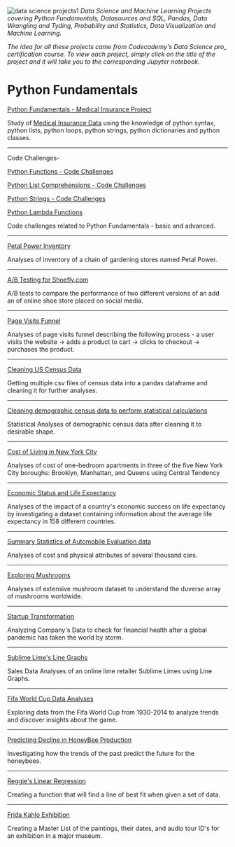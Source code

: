 ![data science projects1](https://user-images.githubusercontent.com/69665377/116743095-47902f00-a9ad-11eb-9993-56bddd445d6b.png)
*Data Science and Machine Learning Projects covering Python Fundamentals, Datasources and SQL, Pandas, Data Wrangling and Tyding, Probability and Statistics, Data Visualization and Machine Learning.*

*The idea for all these projects came from Codecademy's Data Science pro_ certification course.* 
*To view each project, simply click on the title of the project and it will take you to the corresponding Jupyter notebook.*

# Python Fundamentals
[Python Fundamentals - Medical Insurance Project](https://github.com/apk1991/Data-Science-Projects/blob/main/1-python-fundamentals-medical-insurance-project.ipynb)

Study of [Medical Insurance Data](https://www.kaggle.com/mirichoi0218/insurance) using the knowledge of python syntax, python lists, python loops, python strings, python dictionaries and python classes.
_______________________________________________________________________________________________________________________________
Code Challenges-

[Python Functions - Code Challenges](https://github.com/apk1991/Data-Science-Projects/blob/main/2-python-functions-code-challenges.ipynb)

[Python List Comprehensions - Code Challenges](https://github.com/apk1991/Data-Science-Projects/blob/main/3-python-list-comprehensions-code-challenges.ipynb)

[Python Strings - Code Challenges](https://github.com/apk1991/Data-Science-Projects/blob/main/4-python-strings-code-challenges.ipynb)

[Python Lambda Functions](https://github.com/apk1991/Data-Science-Projects/blob/main/6.%20Python%20Lambda%20Functions%20-%20Code%20challenges%20(1).ipynb)

Code challenges related to Python Fundamentals - basic and advanced.
_______________________________________________________________________________________________________________________________

[Petal Power Inventory](https://github.com/apk1991/Data-Science-Projects/blob/main/5.%20Python%20Pandas%20-%20Petal%20Power%20Inventory%20Project%20(1).ipynb)

Analyses of inventory of a chain of gardening stores named Petal Power.
_______________________________________________________________________________________________________________________________
[A/B Testing for Shoefly.com](https://github.com/apk1991/Data-Science-Projects/blob/main/7.%20A%2CB%20testing%20(Data%20Manipulation%20with%20pandas).ipynb)

A/B tests to compare the performance of two different versions of an add an of online shoe store placed on social media.
_______________________________________________________________________________________________________________________________
[Page Visits Funnel](https://github.com/apk1991/Data-Science-Projects/blob/main/8.%20Page%20visits%20funnel.ipynb)

Analyses of page visits funnel describing the following process - a user visits the website -> adds a product to cart -> clicks to checkout -> purchases the product.
______________________________________________________________________________________________________________________________
[Cleaning US Census Data](https://github.com/apk1991/Data-Science-Projects/blob/main/9.%20Cleaning%20US%20Census%20Data%20(1).ipynb)

Getting multiple csv files of census data into a pandas dataframe and cleaning it for further analyses.
____________________________________________________________________________________________________________________________

[Cleaning demographic census data to perform statistical calculations](https://github.com/apk1991/Data-Science-Projects/blob/main/10.%20Data%20Cleaning%20and%20Summary%20Statistics%20(1).ipynb)

Statistical Analyses of demographic census data after cleaning it to desirable shape.
____________________________________________________________________________________________________________________________

[Cost of Living in New York City](https://github.com/apk1991/Data-Science-Projects/blob/main/11.%20Central%20Tendency%20for%20Housing%20Data%20(1).ipynb)

Analyses of cost of one-bedroom apartments in three of the five New York City boroughs: Brooklyn, Manhattan, and Queens using Central Tendency

______________________________________________________________________________________________________________________________

[Economic Status and Life Expectancy](https://github.com/apk1991/Data-Science-Projects/blob/main/13.%20Life%20Expectancy%20by%20Country(Quartiles%2C%20Quantiles%2C%20IQR)%20(1).ipynb)

Analyses of the impact of a country's economic success on life expectancy by investigating a dataset containing information about the average life expectancy in 158 different countries. 

________________________________________________________________________________________________________________________________

[Summary Statistics of Automobile Evaluation data](https://github.com/apk1991/Data-Science-Projects/blob/main/15.%20Summarizing%20Automobile%20Evaluation%20Data(Summary%20Statistics)%20(1).ipynb)

Analyses of cost and physical attributes of several thousand cars.

_________________________________________________________________________________________________________________________________

[Exploring Mushrooms](https://github.com/apk1991/Data-Science-Projects/blob/main/16.%20Exploring%20Mushrooms(Summary%20Statistics)%20(1).ipynb)

Analyses of extensive mushroom dataset to understand the duverse array of mushrooms worldwide.

__________________________________________________________________________________________________________________________________

[Startup Transformation](https://github.com/apk1991/Data-Science-Projects/blob/main/17.%20Startup%20Transformation%20(2).ipynb)

Analyzing Company's Data to check for financial health after a global pandemic has taken the world by storm.

__________________________________________________________________________________________________________________________________

[Sublime Lime's Line Graphs](https://github.com/apk1991/Data-Science-Projects/blob/main/19.%20Sublime%20Lime's%20Line%20Graphs.ipynb)

Sales Data Analyses of an online lime retailer Sublime Limes using Line Graphs.

___________________________________________________________________________________________________________________________________

[Fifa World Cup Data Analyses](https://github.com/apk1991/Data-Science-Projects/blob/main/22.%20Visualizing%20World%20Cup%20Data%20with%20Seaborn.ipynb)

Exploring data from the Fifa World Cup from 1930-2014 to analyze trends and discover insights about the game.
 
__________________________________________________________________________________________________________________________________

[Predicting Decline in HoneyBee Production](https://github.com/apk1991/Data-Science-Projects/blob/main/23.%20Honey%20Production-Supervised%20Learning%20Linear%20Regression.ipynb)

Investigating how the trends of the past predict the future for the honeybees.

____________________________________________________________________________________________________________________________________

[Reggie's Linear Regression](https://github.com/apk1991/Data-Science-Projects/blob/main/Reggie_Linear_Regression.ipynb)

Creating a function that will find a line of best fit when given a set of data.

____________________________________________________________________________________________________________________________________

[Frida Kahlo Exhibition](https://github.com/apk1991/Data-Science-Projects/blob/main/frida_project.ipynb)

Creating a Master List of the paintings, their dates, and  audio tour ID's for an exhibition in a major museum.
























